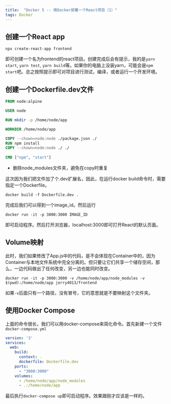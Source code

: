 ```yaml
---
title:  "Docker 5 -- 用Docker部署一个React项目（1）"
tags: Docker
---
```


## 创建一个React app

```
npx create-react-app frontend
```

即可创建一个名为frontend的react项目。创建完成后会有提示，我的是`yarn start`, `yarn test`, `yarn build`等。如果你的电脑上没装yarn，可能会是`npm start`吧。总之按照提示即可对项目进行测试，编译，或者运行一个开发环境。

## 创建一个Dockerfile.dev文件

```Dockerfile
FROM node:alpine

USER node

RUN mkdir -p /home/node/app

WORKDIR /home/node/app

COPY --chown=node:node ./package.json ./
RUN npm install
COPY --chown=node:node ./ ./
 
CMD ["npm", "start"]
```

* 删除node_modules文件夹，避免在copy时重复

这次因为我们把文件加了个.dev扩展名，因此，在运行docker build命令时，需要指定一个Dockerfile。
```
docker build -f Dockerfile.dev . 
```

完成后我们可以得到一个image_id。然后运行
```
docker run -it -p 3000:3000 IMAGE_ID
```
即可启动程序。然后打开浏览器，localhost:3000即可打开React的默认页面。

## Volume映射

此时，我们如果修改了App.js中的代码，是不会体现在Container中的，因为Container与本地文件系统中完全分离的。但只要让它们共享一个储存空间，那么，一边代码做出了任何改变，另一边也能同时改变。

```
docker run -it -p 3000:3000 -v /home/node/app/node_modules -v $(pwd):/home/node/app jerry4013/frontend
```

如果`-v`后面只有一个路径，没有冒号，它的意思就是不要映射这个文件夹。

## 使用Docker Compose

上面的命令很长，我们可以用docker-compose来简化命令。首先新建一个文件`docker-compose.yml`

```yaml
version: '3'
services: 
  web: 
    build: 
      context: .
      dockerfile: Dockerfile.dev
    ports: 
      - "3000:3000"
    volumes:
      - /home/node/app/node_modules
      - .:/home/node/app
```

最后执行`docker-compose up`即可启动程序。效果跟刚才应该是一样的。

